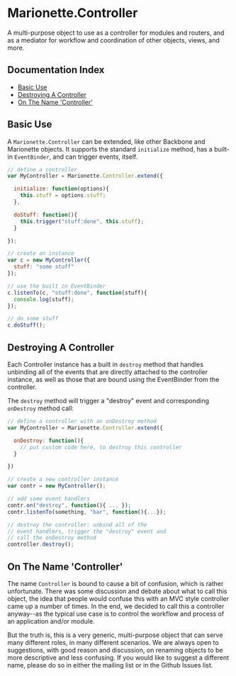 # Marionette.Controller

A multi-purpose object to use as a controller for
modules and routers, and as a mediator for workflow
and coordination of other objects, views, and more.

## Documentation Index

* [Basic Use](#basic-use)
* [Destroying A Controller](#destroying-a-controller)
* [On The Name 'Controller'](#on-the-name-controller)

## Basic Use

A `Marionette.Controller` can be extended, like other
Backbone and Marionette objects. It supports the standard
`initialize` method, has a built-in `EventBinder`, and
can trigger events, itself.

```js
// define a controller
var MyController = Marionette.Controller.extend({

  initialize: function(options){
    this.stuff = options.stuff;
  },

  doStuff: function(){
    this.trigger("stuff:done", this.stuff);
  }

});

// create an instance
var c = new MyController({
  stuff: "some stuff"
});

// use the built in EventBinder
c.listenTo(c, "stuff:done", function(stuff){
  console.log(stuff);
});

// do some stuff
c.doStuff();
```

## Destroying A Controller

Each Controller instance has a built in `destroy` method that handles
unbinding all of the events that are directly attached to the controller
instance, as well as those that are bound using the EventBinder from
the controller.

The `destroy` method will trigger a "destroy" event and corresponding
`onDestroy` method call:

```js
// define a controller with an onDestroy method
var MyController = Marionette.Controller.extend({

  onDestroy: function(){
    // put custom code here, to destroy this controller
  }

})

// create a new controller instance
var contr = new MyController();

// add some event handlers
contr.on("destroy", function(){ ... });
contr.listenTo(something, "bar", function(){...});

// destroy the controller: unbind all of the
// event handlers, trigger the "destroy" event and 
// call the onDestroy method
controller.destroy();
```

## On The Name 'Controller'

The name `Controller` is bound to cause a bit of confusion, which is
rather unfortunate. There was some discussion and debate about what to
call this object, the idea that people would confuse this with an 
MVC style controller came up a number of times. In the end, we decided
to call this a controller anyway--as the typical use case is to control
the workflow and process of an application and/or module. 

But the truth is, this is a very generic, multi-purpose object that can
serve many different roles, in many different scenarios. We are always open
to suggestions, with good reason and discussion, on renaming objects to
be more descriptive and less confusing. If you would like to suggest a
different name, please do so in either the mailing list or in the Github
Issues list.
